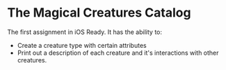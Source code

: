 # The Magical Creatures Catalog

The first assignment in iOS Ready. It has the ability to:

* Create a creature type with certain attributes
* Print out a description of each creature and it's interactions with other creatures.